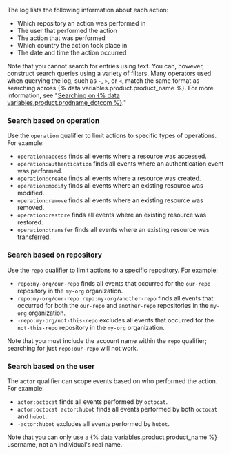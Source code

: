 The log lists the following information about each action:

- Which repository an action was performed in
- The user that performed the action
- The action that was performed
- Which country the action took place in
- The date and time the action occurred

Note that you cannot search for entries using text. You can, however, construct search queries using a variety of filters. Many operators used when querying the log, such as `-`, `>`, or `<`, match the same format as searching across {% data variables.product.product_name %}. For more information, see "[Searching on {% data variables.product.prodname_dotcom %}](/github/searching-for-information-on-github/about-searching-on-github)."

### Search based on operation

Use the `operation` qualifier to limit actions to specific types of operations. For example:

- `operation:access` finds all events where a resource was accessed.
- `operation:authentication` finds all events where an authentication event was performed.
- `operation:create` finds all events where a resource was created.
- `operation:modify` finds all events where an existing resource was modified.
- `operation:remove` finds all events where an existing resource was removed.
- `operation:restore` finds all events where an existing resource was restored.
- `operation:transfer` finds all events where an existing resource was transferred.

### Search based on repository

Use the `repo` qualifier to limit actions to a specific repository. For example:

- `repo:my-org/our-repo` finds all events that occurred for the `our-repo` repository in the `my-org` organization.
- `repo:my-org/our-repo repo:my-org/another-repo` finds all events that occurred for both the `our-repo` and `another-repo` repositories in the `my-org` organization.
- `-repo:my-org/not-this-repo` excludes all events that occurred for the `not-this-repo` repository in the `my-org` organization.

Note that you must include the account name within the `repo` qualifier; searching for just `repo:our-repo` will not work.

### Search based on the user

The `actor` qualifier can scope events based on who performed the action. For example:

- `actor:octocat` finds all events performed by `octocat`.
- `actor:octocat actor:hubot` finds all events performed by both `octocat` and `hubot`.
- `-actor:hubot` excludes all events performed by `hubot`.

Note that you can only use a {% data variables.product.product_name %} username, not an individual's real name.
